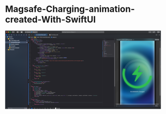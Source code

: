 # Magsafe-Charging-animation-created-With-SwiftUI
![Magsafe charge animation View preview](/preview.png)
